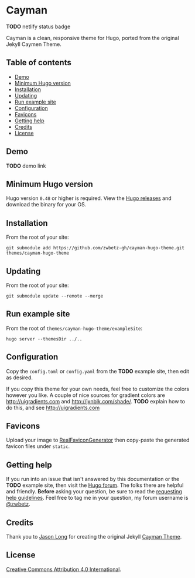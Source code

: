 # Cayman

**TODO** netlify status badge 

Cayman is a clean, responsive theme for Hugo, ported from the original Jekyll Caymen Theme.

## Table of contents

- [Demo](#demo)
- [Minimum Hugo version](#minimum-hugo-version)
- [Installation](#installation)
- [Updating](#updating)
- [Run example site](#run-example-site)
- [Configuration](#configuration)
- [Favicons](#favicons)
- [Getting help](#getting-help)
- [Credits](#credits)
- [License](#license)

## Demo

**TODO** demo link

## Minimum Hugo version

Hugo version `0.48` or higher is required. View the [Hugo releases](https://github.com/gohugoio/hugo/releases) and download the binary for your OS.

## Installation

From the root of your site:

```
git submodule add https://github.com/zwbetz-gh/cayman-hugo-theme.git themes/cayman-hugo-theme
```

## Updating

From the root of your site:

```
git submodule update --remote --merge
```

## Run example site

From the root of `themes/cayman-hugo-theme/exampleSite`:

```
hugo server --themesDir ../..
```

## Configuration

Copy the `config.toml` or `config.yaml` from the **TODO** example site, then edit as desired. 

If you copy this theme for your own needs, feel free to customize the colors however you like. A couple of nice sources for gradient colors are http://uigradients.com and http://jxnblk.com/shade/. **TODO** explain how to do this, and see http://uigradients.com

## Favicons

Upload your image to [RealFaviconGenerator](https://realfavicongenerator.net/) then copy-paste the generated favicon files under `static`. 

## Getting help

If you run into an issue that isn't answered by this documentation or the **TODO** example site, then visit the [Hugo forum](https://discourse.gohugo.io/). The folks there are helpful and friendly. **Before** asking your question, be sure to read the [requesting help guidelines](https://discourse.gohugo.io/t/requesting-help/9132). Feel free to tag me in your question, my forum username is [@zwbetz](https://discourse.gohugo.io/u/zwbetz/summary).

## Credits

Thank you to [Jason Long](https://github.com/jasonlong) for creating the original Jekyll [Cayman Theme](https://github.com/jasonlong/cayman-theme). 

## License

[Creative Commons Attribution 4.0 International](http://creativecommons.org/licenses/by/4.0/). 
